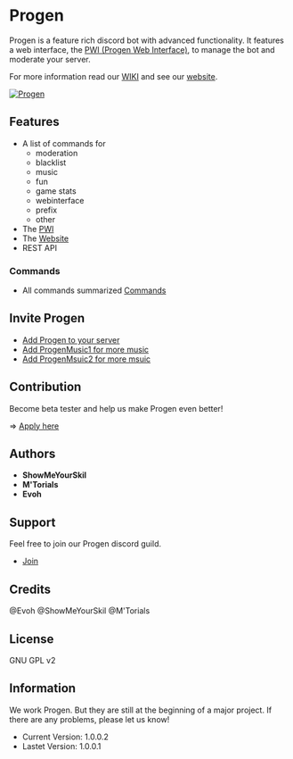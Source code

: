 # Progen

Progen is a feature rich discord bot with advanced functionality.
It features a web interface, the [PWI (Progen Web Interface)](https://github.com/Progen-Dev/ProgenWebInterface), to manage the bot and moderate your server.

For more information read our [WIKI](https://github.com/Progen-Dev/Progen/wiki) and see our [website](https://progen-bot.de).

 <a href="https://top.gg/bot/495293590503817237" >
  <img src="https://top.gg/api/widget/495293590503817237.svg" alt="Progen" />
</a>

## Features

* A list of commands for
    * moderation
    * blacklist
    * music
    * fun
    * game stats
    * webinterface
    * prefix
    * other
* The [PWI](https://github.com/Progen-Dev/ProgenWebInterface)
* The [Website](https://progen-bot.de)
* REST API

### Commands

* All commands summarized [Commands](https://github.com/Progen-Dev/Progen/wiki)

## Invite Progen

* [Add Progen to your server](https://discordapp.com/oauth2/authorize?client_id=495293590503817237&scope=bot)
* [Add ProgenMusic1 for more music](https://discordapp.com/oauth2/authorize?client_id=662647209929605126&scope=bot)
* [Add ProgenMsuic2 for more msuic](https://discordapp.com/oauth2/authorize?client_id=662647378385305620&scope=bot)

## Contribution
Become beta tester and help us make Progen even better!

=> [Apply here](https://discordapp.com/invite/YEC3Dw?utm_source=Discord%20Widget&utm_medium=Connect)

## Authors
* __ShowMeYourSkil__
* __M'Torials__
* __Evoh__

## Support
Feel free to join our Progen discord guild.
* [Join](https://discordapp.com/invite/YEC3Dw?utm_source=Discord%20Widget&utm_medium=Connect)

## Credits
@Evoh
@ShowMeYourSkil
@M'Torials

## License
GNU GPL v2



## Information
We work Progen. But they are still at the beginning of a major project. If there are any problems, please let us know!

 * Current Version: 1.0.0.2
 * Lastet Version: 1.0.0.1
